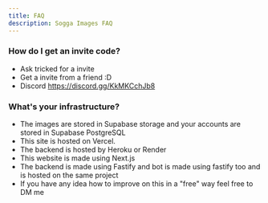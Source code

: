 ```yaml
---
title: FAQ
description: Sogga Images FAQ
---
```


### How do I get an invite code?

-   Ask tricked for a invite
-   Get a invite from a friend :D
-   Discord https://discord.gg/KkMKCchJb8

### What's your infrastructure?

-   The images are stored in Supabase storage and your accounts are stored in Supabase PostgreSQL
-   This site is hosted on Vercel.
-   The backend is hosted by Heroku or Render
-   This website is made using Next.js
-   The backend is made using Fastify and bot is made using fastify too and is hosted on the same project
-   If you have any idea how to improve on this in a "free" way feel free to DM me

